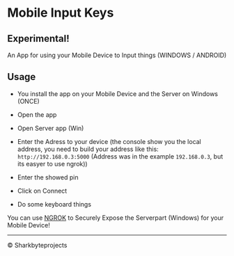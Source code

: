 # Mobile Input Keys

## Experimental!

An App for using your Mobile Device to Input things (WINDOWS / ANDROID)

## Usage

- You install the app on your Mobile Device and the Server on Windows (ONCE)

- Open the app
- Open Server app (Win)
- Enter the Adress to your device (the console show you the local address, you need to build your address like this: `http://192.168.0.3:5000` (Address was in the example `192.168.0.3`, but its easyer to use ngrok))
- Enter the showed pin
- Click on Connect
- Do some keyboard things

You can use [NGROK](https://ngrok.com/) to Securely Expose the Serverpart (Windows) for your Mobile Device!

---

&copy; Sharkbyteprojects